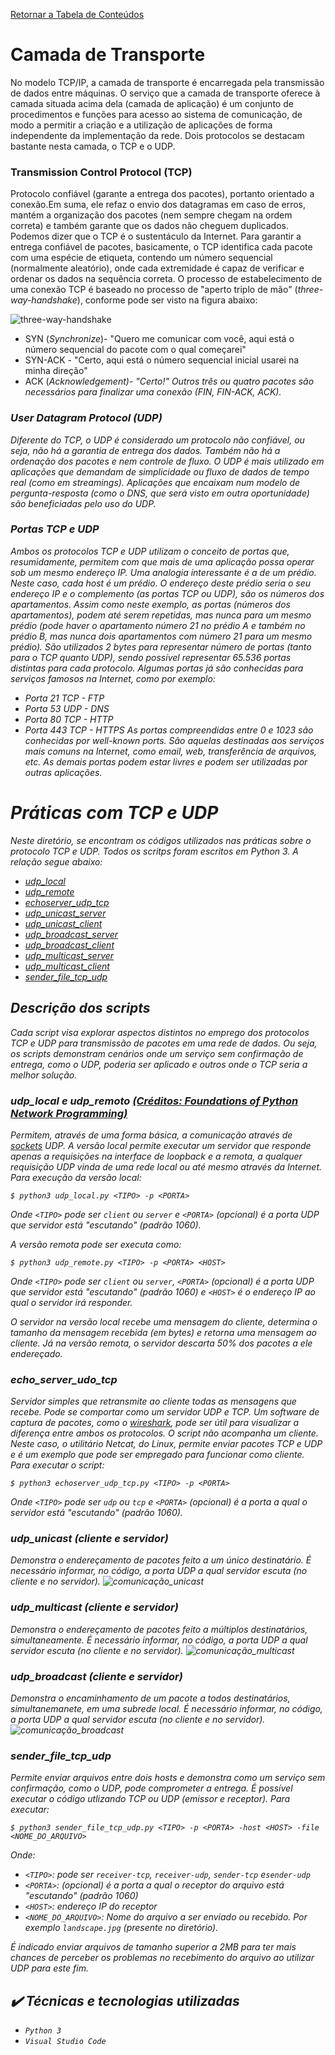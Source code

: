 [Retornar a Tabela de Conteúdos](./)
# Camada de Transporte

No modelo TCP/IP, a camada de transporte é encarregada pela transmissão de dados entre máquinas. O serviço que a camada de transporte oferece à camada situada acima dela (camada de aplicação) é um conjunto de procedimentos e funções para acesso ao sistema de comunicação, de modo a permitir a criação e a utilização de aplicações de forma independente da implementação da rede. Dois protocolos se destacam bastante nesta camada, o TCP e o UDP.

### Transmission Control Protocol (TCP)

Protocolo confiável (garante a entrega dos pacotes), portanto orientado a conexão.Em suma, ele refaz o envio dos datagramas em caso de erros, mantém a organização dos pacotes (nem sempre chegam na ordem correta) e também garante que os dados não cheguem duplicados. Podemos dizer que o TCP é o sustentáculo da Internet.
Para garantir a entrega confiável de pacotes, basicamente, o TCP identifica cada pacote com uma espécie de etiqueta, contendo um número sequencial (normalmente aleatório), onde cada extremidade é capaz de verificar e ordenar os dados na sequência correta.
O processo de estabelecimento de uma conexão TCP é baseado no processo de "aperto triplo de mão" (<em>three-way-handshake</em>), conforme pode ser visto na figura abaixo:

![three-way-handshake](https://upload.wikimedia.org/wikipedia/commons/8/8a/Tcp-handshake.png)

- SYN (<em>Synchronize</em>)- "Quero me comunicar com você, aqui está o número sequencial do pacote com o qual começarei"
- SYN-ACK - "Certo, aqui está o número sequencial inicial usarei na minha direção"
- ACK (<em>Acknowledgement)- "Certo!"
Outros três ou quatro pacotes são necessários para finalizar uma conexão (FIN, FIN-ACK, ACK).

### User Datagram Protocol (UDP)

Diferente do TCP, o UDP é considerado um protocolo não confiável, ou seja, não há a garantia de entrega dos dados. Também não há a ordenação dos pacotes e nem controle de fluxo. O UDP é mais utilizado em aplicações que demandam de simplicidade ou fluxo de dados de tempo real (como em <em>streamings</em>). Aplicações que encaixam num modelo de pergunta-resposta (como o DNS, que será visto em outra oportunidade) são beneficiadas pelo uso do UDP.
### Portas TCP e UDP
Ambos os protocolos TCP e UDP utilizam o conceito de portas que, resumidamente, permitem com que mais de uma aplicação possa operar sob um mesmo endereço IP. Uma analogia interessante é a de um prédio. Neste caso, cada <em>host</em> é um prédio. O endereço deste prédio seria o seu endereço IP e o complemento (as portas TCP ou UDP), são os números dos apartamentos. Assim como neste exemplo, as portas (números dos apartamentos), podem até serem repetidas, mas nunca para um mesmo prédio (pode haver o apartamento número 21 no prédio A e também no prédio B, mas nunca dois apartamentos com número 21 para um mesmo prédio). São utilizados 2 bytes para representar número de portas (tanto para o TCP quanto UDP), sendo possível representar 65.536 portas distintas para cada protocolo. Algumas portas já são conhecidas para serviços famosos na Internet, como por exemplo:
* Porta 21 TCP - FTP
* Porta 53 UDP - DNS
* Porta 80 TCP - HTTP
* Porta 443 TCP - HTTPS
As portas compreendidas entre 0 e 1023 são conhecidas por <em>well-known ports</em>. São aquelas destinadas aos serviços mais comuns na Internet, como email, web, transferência de arquivos, etc. As demais portas podem estar livres e podem ser utilizadas por outras aplicações.

# Práticas com TCP e UDP

Neste diretório, se encontram os códigos utilizados nas práticas sobre o protocolo TCP e UDP. Todos os <em>scritps</em> foram escritos em Python 3. A relação segue abaixo:
*   [udp_local](udp_local.py) 
*   [udp_remote](udp_remote.py) 
*   [echoserver_udp_tcp](echoserver_udp_tcp.py)
*   [udp_unicast_server](udp_unicast_client.py)
*   [udp_unicast_client](udp_unicast_client.py)
*   [udp_broadcast_server](udp_broadcast_server.py)
*   [udp_broadcast_client](udp_broadcast_client.py)
*   [udp_multicast_server](udp_multicast_server.py)
*   [udp_multicast_client](udp_multicast_client.py)
*   [sender_file_tcp_udp](sender_file_tcp_udp.py)

## Descrição dos scripts

Cada script visa explorar aspectos distintos no emprego dos protocolos TCP e UDP para transmissão de pacotes em uma rede de dados. Ou seja, os scripts demonstram cenários onde um serviço sem confirmação de entrega, como o UDP, poderia ser aplicado e outros onde o TCP seria a melhor solução.

### udp_local e udp_remoto <a href="https://github.com/brandon-rhodes/fopnp" target="_blank">(Créditos: Foundations of Python Network Programming)</a>

Permitem, através de uma forma básica, a comunicação através de [sockets](https://blog.pantuza.com/artigos/o-que-sao-e-como-funcionam-os-sockets) UDP. A versão local permite executar um servidor que responde apenas a requisições na interface de <i>loopback</i> e a remota, a qualquer requisição UDP vinda de uma rede local ou até mesmo através da Internet. Para execução da versão local:
```
$ python3 udp_local.py <TIPO> -p <PORTA> 
```
Onde `<TIPO>` pode ser `client` ou `server` e `<PORTA>` (opcional) é a porta UDP que servidor está "escutando" (padrão 1060).
 
A versão remota pode ser executa como:
```
$ python3 udp_remote.py <TIPO> -p <PORTA> <HOST> 
```
Onde `<TIPO>` pode ser `client` ou `server`, `<PORTA>` (opcional) é a porta UDP que servidor está "escutando" (padrão 1060) e `<HOST>` é o endereço IP ao qual o servidor irá responder.

O servidor na versão local recebe uma mensagem do cliente, determina o tamanho da mensagem recebida (em bytes) e retorna uma mensagem ao cliente. Já na versão remota, o servidor descarta 50% dos pacotes a ele endereçado.

### echo_server_udo_tcp

Servidor simples que retransmite ao cliente todas as mensagens que recebe. Pode se comportar como um servidor UDP e TCP. Um software de captura de pacotes, como o <a href="https://www.wireshark.org/" target="_blank">wireshark</a>, pode ser útil para visualizar a diferença entre ambos os protocolos. O script não acompanha um cliente. Neste caso, o utilitário Netcat, do Linux, permite enviar pacotes TCP e UDP e é um exemplo que pode ser empregado para funcionar como cliente. Para executar o script:

```
$ python3 echoserver_udp_tcp.py <TIPO> -p <PORTA> 
```
Onde `<TIPO>` pode ser `udp` ou `tcp` e `<PORTA>` (opcional) é a porta a qual o servidor está "escutando" (padrão 1060).

### udp_unicast (cliente e servidor)
Demonstra o endereçamento de pacotes feito a um único destinatário. É necessário informar, no código, a porta UDP a qual servidor escuta (no cliente e no servidor). 
![comunicação_unicast](https://upload.wikimedia.org/wikipedia/commons/7/75/Unicast.svg)

### udp_multicast (cliente e servidor)
Demonstra o endereçamento de pacotes feito a múltiplos destinatários, simultaneamente. É necessário informar, no código, a porta UDP a qual servidor escuta (no cliente e no servidor). 
![comunicação_multicast](https://upload.wikimedia.org/wikipedia/commons/3/30/Multicast.svg)

### udp_broadcast (cliente e servidor)
Demonstra o encaminhamento de um pacote a todos destinatários, simultanemanete, em uma subrede local. É necessário informar, no código, a porta UDP a qual servidor escuta (no cliente e no servidor). 
![comunicação_broadcast](https://upload.wikimedia.org/wikipedia/commons/d/dc/Broadcast.svg)

### sender_file_tcp_udp
Permite enviar arquivos entre dois hosts e demonstra como um serviço sem confirmação, como o UDP, pode comprometer a entrega. É possível executar o código utlizando TCP ou UDP (emissor e receptor). Para executar:

```
$ python3 sender_file_tcp_udp.py <TIPO> -p <PORTA> -host <HOST> -file <NOME_DO_ARQUIVO>
```
Onde:
*  `<TIPO>`: pode ser `receiver-tcp`, `receiver-udp`, `sender-tcp` e`sender-udp`
* `<PORTA>`: (opcional) é a porta a qual o receptor do arquivo está "escutando" (padrão 1060)
* `<HOST>`: endereço IP do receptor
* `<NOME_DO_ARQUIVO>`: Nome do arquivo a ser enviado ou recebido. Por exemplo `landscape.jpg` (presente no diretório).

É indicado enviar arquivos de tamanho superior a 2MB para ter mais chances de perceber os problemas no recebimento do arquivo ao utilizar UDP para este fim.

## ✔️ Técnicas e tecnologias utilizadas

- ``Python 3``
- ``Visual Studio Code``
